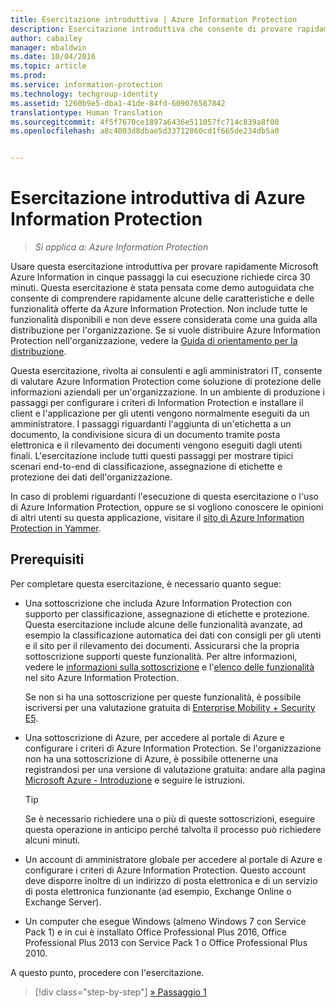 ```yaml
---
title: Esercitazione introduttiva | Azure Information Protection
description: Esercitazione introduttiva che consente di provare rapidamente Microsoft Azure Information Protection nell'organizzazione. L'esecuzione dell'esercitazione richiede circa 30 minuti.
author: cabailey
manager: mbaldwin
ms.date: 10/04/2016
ms.topic: article
ms.prod: 
ms.service: information-protection
ms.technology: techgroup-identity
ms.assetid: 1260b9e5-dba1-41de-84fd-609076587842
translationtype: Human Translation
ms.sourcegitcommit: 4f5f7670ce1897a6436e511057fc714c839a8f00
ms.openlocfilehash: a8c4003d8dbae5d33712860cd1f665de234db5a0


---
```


# Esercitazione introduttiva di Azure Information Protection 

>*Si applica a: Azure Information Protection*

Usare questa esercitazione introduttiva per provare rapidamente Microsoft Azure Information in cinque passaggi la cui esecuzione richiede circa 30 minuti. Questa esercitazione è stata pensata come demo autoguidata che consente di comprendere rapidamente alcune delle caratteristiche e delle funzionalità offerte da Azure Information Protection. Non include tutte le funzionalità disponibili e non deve essere considerata come una guida alla distribuzione per l'organizzazione. Se si vuole distribuire Azure Information Protection nell'organizzazione, vedere la [Guida di orientamento per la distribuzione](../plan-design/deployment-roadmap.md). 

Questa esercitazione, rivolta ai consulenti e agli amministratori IT, consente di valutare Azure Information Protection come soluzione di protezione delle informazioni aziendali per un'organizzazione. In un ambiente di produzione i passaggi per configurare i criteri di Information Protection e installare il client e l'applicazione per gli utenti vengono normalmente eseguiti da un amministratore. I passaggi riguardanti l'aggiunta di un'etichetta a un documento, la condivisione sicura di un documento tramite posta elettronica e il rilevamento dei documenti vengono eseguiti dagli utenti finali. L'esercitazione include tutti questi passaggi per mostrare tipici scenari end-to-end di classificazione, assegnazione di etichette e protezione dei dati dell'organizzazione. 

In caso di problemi riguardanti l'esecuzione di questa esercitazione o l'uso di Azure Information Protection, oppure se si vogliono conoscere le opinioni di altri utenti su questa applicazione, visitare il [sito di Azure Information Protection in Yammer](https://www.yammer.com/askipteam/#/threads/inGroup?type=in_group&feedId=8652489&view=all).

## Prerequisiti 
Per completare questa esercitazione, è necessario quanto segue:

- Una sottoscrizione che includa Azure Information Protection con supporto per classificazione, assegnazione di etichette e protezione. Questa esercitazione include alcune delle funzionalità avanzate, ad esempio la classificazione automatica dei dati con consigli per gli utenti e il sito per il rilevamento dei documenti. Assicurarsi che la propria sottoscrizione supporti queste funzionalità. Per altre informazioni, vedere le [informazioni sulla sottoscrizione](https://www.microsoft.com/en-us/cloud-platform/azure-information-protection-pricing) e l'[elenco delle funzionalità](https://www.microsoft.com/en-us/cloud-platform/azure-information-protection-features) nel sito Azure Information Protection.
    
    Se non si ha una sottoscrizione per queste funzionalità, è possibile iscriversi per una valutazione gratuita di [Enterprise Mobility + Security E5](https://portal.office.com/Signup/Signup.aspx?OfferId=87dd2714-d452-48a0-a809-d2f58c4f68b7).
    
- Una sottoscrizione di Azure, per accedere al portale di Azure e configurare i criteri di Azure Information Protection. Se l'organizzazione non ha una sottoscrizione di Azure, è possibile ottenerne una registrandosi per una versione di valutazione gratuita: andare alla pagina [Microsoft Azure - Introduzione](https://account.windowsazure.com/organization) e seguire le istruzioni.

  > [!TIP] 
  > Se è necessario richiedere una o più di queste sottoscrizioni, eseguire questa operazione in anticipo perché talvolta il processo può richiedere alcuni minuti.

- Un account di amministratore globale per accedere al portale di Azure e configurare i criteri di Azure Information Protection. Questo account deve disporre inoltre di un indirizzo di posta elettronica e di un servizio di posta elettronica funzionante (ad esempio, Exchange Online o Exchange Server).

- Un computer che esegue Windows (almeno Windows 7 con Service Pack 1) e in cui è installato Office Professional Plus 2016, Office Professional Plus 2013 con Service Pack 1 o Office Professional Plus 2010. 

A questo punto, procedere con l'esercitazione.

>[!div class="step-by-step"]
[&#187; Passaggio 1](infoprotect-tutorial-step1.md)





<!--HONumber=Oct16_HO1-->


